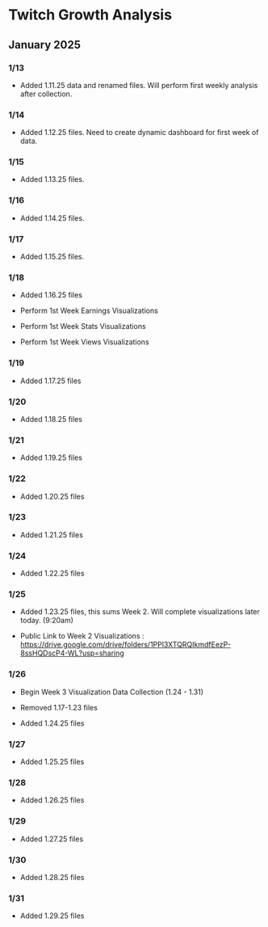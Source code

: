 # Twitch Growth Analysis

## January 2025

### 1/13

- Added 1.11.25 data and renamed files. Will perform first weekly analysis after collection.

### 1/14

- Added 1.12.25 files. Need to create dynamic dashboard for first week of data.

### 1/15

- Added 1.13.25 files.

### 1/16

- Added 1.14.25 files.

### 1/17

- Added 1.15.25 files.

### 1/18

- Added 1.16.25 files

- Perform 1st Week Earnings Visualizations

- Perform 1st Week Stats Visualizations

- Perform 1st Week Views Visualizations

### 1/19

- Added 1.17.25 files

### 1/20

- Added 1.18.25 files

### 1/21

- Added 1.19.25 files

### 1/22

- Added 1.20.25 files

### 1/23

- Added 1.21.25 files

### 1/24

- Added 1.22.25 files

### 1/25

- Added 1.23.25 files, this sums Week 2. Will complete visualizations later today. (9:20am)

- Public Link to Week 2 Visualizations : https://drive.google.com/drive/folders/1PPl3XTQRQIkmdfEezP-8ssHQDscP4-WL?usp=sharing

### 1/26

- Begin Week 3 Visualization Data Collection (1.24 - 1.31)

- Removed 1.17-1.23 files

- Added 1.24.25 files

### 1/27

- Added 1.25.25 files

### 1/28

- Added 1.26.25 files

### 1/29

- Added 1.27.25 files

### 1/30

- Added 1.28.25 files

### 1/31

- Added 1.29.25 files